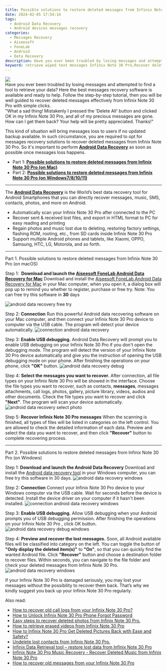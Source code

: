 ```yaml
---
title: Possible solutions to restore deleted messages from Infinix Note 30 Pro
date: 2024-02-05 17:54:14
tags: 
  - Android Data Recovery
  - Android devices messages recovery
categories: 
  - Messages Recovery
  - Aiseesoft
  - FoneLab
  - Android
  - Data Recovery
description: Have you ever been troubled by losing messages and attempted to find a tool to retrieve your data? Here the best messages recovery software is available and ready to help. Follow the step-by-step tutorial, then you will be well guided to recover deleted messages effectively from Infinix Note 30 Pro with simple clicks.
keyword: retrieve wiped text messages Infinix Note 30 Pro,Recover deleted text messages,undelete messages from Infinix Note 30 Pro,restore deleted text messages files on Infinix Note 30 Pro,Unerase messages from Infinix Note 30 Pro,Regain missing text messages on Infinix Note 30 Pro,how can i find my deleted messages Infinix Note 30 Pro,Infinix Note 30 Pro messages deleted itself,how to get the messages back on Infinix Note 30 Pro,Infinix Note 30 Pro delete messages recover,Infinix Note 30 Pro messages disappear,Infinix Note 30 Pro messages disappeared
---
```


<img src="https://img0mobiles.techidaily.com/images/best-assets/devices/infinix/infinix-note-30-pro/4.jpg" class="atpl-imgstyle"  />

<div class="atpl-content atpl-for-fonelab-android recover-messages">

<div class="atpl-post-description-part-1">
Have you ever been troubled by losing messages and attempted to find a tool to retrieve your data? Here the best messages recovery software is available and ready to help. Follow the step-by-step tutorial, then you will be well guided to recover deleted messages effectively from Infinix Note 30 Pro with simple clicks.
</div>




<div class="atpl-post-description-part-2">
<div class="tpl-content-sub-paragraph-question">
  "What a sad thing! Mistakenly I pressed the 'Delete All' button and clicked OK in my Infinix Note 30 Pro, and all of my precious messages are gone. How can I get them back? Your help will be pretty appreciated. Thanks!"
</div>
<div class="tpl-content-sub-paragraph-content">
  <p>
    This kind of situation will bring messages loss to users if no updated backup available. In such circumstance, you are required to opt for messages recovery solutions to recover deleted messages from Infinix Note 30 Pro. So it's important to perform <a href="https://tools.techidaily.com/aiseesoft-android-data-recovery/" target="_blank" rel="noopener"><strong>Android Data Recovery</strong></a> as soon as possible once messages loss happens.
  </p>
</div>
</div>

<ul>
  <li>Part 1: <strong><a href="#p1">Possible solutions to restore deleted messages from Infinix Note 30 Pro (on Mac)</a></strong></li>
  <li>Part 2: <strong><a href="#p2">Possible solutions to restore deleted messages from Infinix Note 30 Pro (on Windows7/8/10/11)</a></strong></li>
</ul>

<hr>
<div class="atpl-post-description-part-3">
<div class="tpl-content-sub-paragraph-normal">
  <p>
      The <a href="https://tools.techidaily.com/aiseesoft-android-data-recovery/" target="_blank" rel="noopener"><strong>Android Data Recovery</strong></a> is the World’s best data recovery tool for Android Smartphones that you can directly recover messages, music, SMS, contacts, photos, and more on Android.
  </p>
  <ul class="tpl-content-sub-paragraph-ul-style">
    <li>Automatically scan your Infinix Note 30 Pro after connected to the PC</li>
    <li>Recover sent & received lost files, and export in HTML format to PC for easy reading and printing</li>
    <li>Regain photos and music lost due to deleting, restoring factory settings, flashing ROM, rooting, etc., from SD cards inside Infinix Note 30 Pro</li>
    <li>Support multiple Android phones and tablets, like Xiaomi, OPPO, Samsung, HTC, LG, Motorola, and so forth.</li>
  </ul>
</div>
</div>


<!-- Part 1 -->
<a id="p1" name="p1" ></a><hr>

<div>
  <span class="atpl-step-part-style">Part 1. Possible solutions to restore deleted messages from Infinix Note 30 Pro (on macOS)</span>
</div>  

<span class="atpl-stepstyle-a"><span>Step 1: </span></span> <strong>Download and launch the <a href="https://tools.techidaily.com/aiseesoft-android-data-recovery-for-mac/" target="_blank" rel="noopener">Aiseesoft FoneLab Android Data Recovery for Mac</a></strong>
Download and install the <a href="https://tools.techidaily.com/aiseesoft-android-data-recovery-for-mac/" target="_blank" rel="noopener">Aiseesoft FoneLab Android Data Recovery for Mac</a> in your Mac computer, when you open it, a dialog box will pop up to remind you whether to register, purchase or free try.
Note: You can free try this software in <strong>30</strong> days

<img src="https://tools.techidaily.com/images/apps/aiseesoft/android-data-recovery/mac-free-try.png" class="atpl-imgstyle" alt="android data recovery free try" />

<span class="atpl-stepstyle-a"><span>Step 2: </span></span> <strong>Connection</strong>
Run this powerful Android data recovering software on your Mac computer, and then connect your Infinix Note 30 Pro device to computer via the USB cable. The program will detect your device automatically.
<img src="https://tools.techidaily.com/images/apps/aiseesoft/android-data-recovery/mac-connection-interface.jpg" class="atpl-imgstyle" alt="connection android data recovery" />

<span class="atpl-stepstyle-a"><span>Step 3: </span></span> <strong>Enable USB debugging.</strong>
Android Data Recovery will prompt you to enable USB debugging on your Infinix Note 30 Pro  if you don't open the debugging mode. The program will detect the version of your Infinix Note 30 Pro device automatically and give you the instruction of opening the USB debugging mode on your phone. After finishing the operations on your phone, click <strong>"OK"</strong> button.
<img src="https://tools.techidaily.com/images/apps/aiseesoft/android-data-recovery/mac-android-usb-debug.jpg"  class="atpl-imgstyle" alt="android data recovery debug" />

<span class="atpl-stepstyle-a"><span>Step 4: </span></span> <strong>Select the messages you want to recover.</strong>
After connection, all file types on your Infinix Note 30 Pro will be showed in the interface. Choose the file types you want to recover, such as contacts, <strong>messages</strong>, messages attachments, call logs, photos, gallery, picture library, videos, audios and other documents. Check the file types you want to recover and click  <b>"Next"</b>. The program will scan your device automatically.
<img src="https://tools.techidaily.com/images/apps/aiseesoft/android-data-recovery/mac-choose-type-messages.jpg" class="atpl-imgstyle" alt="android data recovery select photo" />

<span class="atpl-stepstyle-a"><span>Step 5: </span></span> <strong>Recover Infinix Note 30 Pro messages</strong>
When the scanning is finished, all types of files will be listed in categories on the left control. You are allowed to check the detailed information of each data. Preview and select the data you want to recover, and then click <b>"Recover"</b> button to complete recovering process.

<a id="p2" name="p2"></a><hr>

<div class="atpl-step-part-style">Part 2. Possible solutions to restore deleted messages from Infinix Note 30 Pro (on Windows)</div>

<span class="atpl-stepstyle-a"><span>Step 1: </span></span> <strong>Download and launch the Android Data Recovery</strong>
Download and install the <a href="https://tools.techidaily.com/aiseesoft-android-data-recovery-for-win/" target="_blank" rel="noopener">Android data recovery tool</a> in your Windows computer, you can free try this software in 30 days.
<img src="https://tools.techidaily.com/images/apps/aiseesoft/android-data-recovery/win-start-interface.png"  class="atpl-imgstyle" alt="android data recovery windows" />

<span class="atpl-stepstyle-a"><span>Step 2: </span></span> <strong>Connection</strong>
Connect your Infinix Note 30 Pro device to your Windows computer via the USB cable. Wait for seconds before the device is detected. Install the device driver on your computer if it hasn't been installed.
<img src="https://tools.techidaily.com/images/apps/aiseesoft/android-data-recovery/win-connection-interface.png" class="atpl-imgstyle" alt="connection android data recovery windows" />

<span class="atpl-stepstyle-a"><span>Step 3: </span></span> <strong>Enable USB debugging.</strong>
Allow USB debugging when your Android prompts you of USB debugging permission. After finishing the operations on your Infinix Note 30 Pro , click OK button.
<img src="https://tools.techidaily.com/images/apps/aiseesoft/android-data-recovery/win-android-usb-debug.png" class="atpl-imgstyle" alt="android data recovery debug windows" />

<span class="atpl-stepstyle-a"><span>Step 4: </span></span> <strong>Preview and recover the lost messages.</strong>
Soon, all Android available files will be classified into category on the left. You can toggle the button of <b>"Only display the deleted item(s)"</b> to <b>"On"</b>, so that you can quickly find the wanted Android file. Click <b>"Recover"</b> button and choose a destination folder to recover files. Within seconds, you can navigate to the file folder and check your deleted messages from Infinix Note 30 Pro.
<img src="https://tools.techidaily.com/images/apps/aiseesoft/android-data-recovery/win-recover-messages.jpg" class="atpl-imgstyle" alt="android data recovery windows" />

<div class="atpl-post-description-part-4">
<div class="tpl-content-sub-paragraph-normal">
    <p>
        If your Infinix Note 30 Pro is damaged seriously, you may lost your messages without the possibility to recover them back. That’s why we kindly suggest you back up your Infinix Note 30 Pro regularly.
    </p>
</div>
</div>

<ins class="adsbygoogle"
     style="display:block"
     data-ad-client="ca-pub-7571918770474297"
     data-ad-slot="8358498916"
     data-ad-format="auto"
     data-full-width-responsive="true"></ins>

<span class="atpl-alsoreadstyle">Also read:</span>
<div><ul>
<li><a href="/how-to-recover-old-call-logs-from-your-infinix-note-30-pro-by-fonelab-android-recover-call-logs/" target="_blank" rel="noopener"><u>How to recover old call logs from your Infinix Note 30 Pro?</u></a></li>
<li><a href="/how-to-unlock-infinix-note-30-pro-phone-forgot-password-by-drfone-android-unlock-android-unlock/" target="_blank" rel="noopener"><u>How to Unlock Infinix Note 30 Pro Phone Forgot Password</u></a></li>
<li><a href="/easy-steps-to-recover-deleted-photos-from-infinix-note-30-pro-by-fonelab-android-recover-photos/" target="_blank" rel="noopener"><u>Easy steps to recover deleted photos from Infinix Note 30 Pro.</u></a></li>
<li><a href="/how-to-retrieve-erased-videos-from-infinix-note-30-pro-by-fonelab-android-recover-video/" target="_blank" rel="noopener"><u>How to retrieve erased videos from Infinix Note 30 Pro</u></a></li>
<li><a href="/how-to-infinix-note-30-pro-get-deleted-pictures-back-with-ease-and-safety-by-fonelab-android-recover-pictures/" target="_blank" rel="noopener"><u>How to Infinix Note 30 Pro Get Deleted Pictures Back with Ease and Safety?</u></a></li>
<li><a href="/undelete-lost-contacts-from-infinix-note-30-pro-by-fonelab-android-recover-contacts/" target="_blank" rel="noopener"><u>Undelete lost contacts from Infinix Note 30 Pro.</u></a></li>
<li><a href="/infinix-data-retrieval-tool-restore-lost-data-from-infinix-note-30-pro-by-fonelab-android-recover-data/" target="_blank" rel="noopener"><u>Infinix Data Retrieval tool – restore lost data from Infinix Note 30 Pro</u></a></li>
<li><a href="/infinix-note-30-pro-music-recovery-recover-deleted-music-from-infinix-note-30-pro-by-fonelab-android-recover-music/" target="_blank" rel="noopener"><u>Infinix Note 30 Pro Music Recovery - Recover Deleted Music from Infinix Note 30 Pro</u></a></li>
<li><a href="/how-to-recover-old-messages-from-your-infinix-note-30-pro-by-fonelab-android-recover-messages/" target="_blank" rel="noopener"><u>How to recover old messages from your Infinix Note 30 Pro</u></a></li>
</ul></div>

</div>
